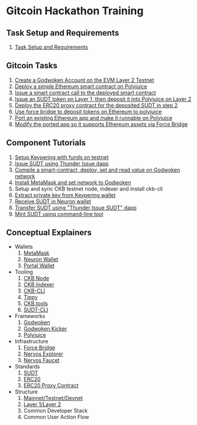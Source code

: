 # Gitcoin Hackathon Training

## Task Setup and Requirements

1. [Task Setup and Requirements](src/task-setup-and-requirements/task-setup-and-requirements.md)

## Gitcoin Tasks

1. [Create a Godwoken Account on the EVM Layer 2 Testnet](src/tasks/1.create.godwoken.account.md)
2. [Deploy a simple Ethereum smart contract on Polyjuice](src/tasks/2.deploy.eth.contract.md)
3. [Issue a smart contract call to the deployed smart contract](src/tasks/3.issue.contract.call.md)
4. [Issue an SUDT token on Layer 1, then deposit it into Polyjuice on Layer 2](src/tasks/4.issue.sudt.deposit.md)
5. [Deploy the ERC20 proxy contract for the deposited SUDT in step 2](src/tasks/5.deploy.erc20.proxy.contract.md)
6. [Use force bridge to deposit tokens on Ethereum to polyjuice](src/tasks/6.use.force.bridge.to.deposit.md)
7. [Port an existing Ethereum app and make it runnable on Polyjuice](src/tasks/7.port.eth.dapp.md)
8. [Modify the ported app so it supports Ethereum assets via Force Bridge](src/tasks/8.modify.dapp.support.force.bridge.md)

## Component Tutorials

1. [Setup Keypering with funds on testnet](src/component-tutorials/1.setup.keypering.with.funds.md)
2. [Issue SUDT using Thunder Issue dapp](src/component-tutorials/2.issue.sudt.thunder.md)
3. [Compile a smart-contract, deploy, set and read value on Godwoken network](src/component-tutorials/3.compile.deploy.smart.contract.md)
4. [Install MetaMask and set network to Godwoken](src/component-tutorials/4.setup.metamask.md)
5. Setup and sync CKB testnet node, indexer and install ckb-cli
6. [Extract private key from Keypering wallet](src/component-tutorials/6.keypering.extract.private.key.md)
7. [Receive SUDT in Neuron wallet](src/component-tutorials/7.receive.sudt.in.neuron.md)
8. [Transfer SUDT using "Thunder Issue SUDT" dapp](src/component-tutorials/8.transfer.sudt.thunder.md)
9. [Mint SUDT using command-line tool](src/component-tutorials/9.issue.sudt.cli.md)

## Conceptual Explainers

- Wallets
	1. [MetaMask](src/conceptual-explainers/wallets.md#metamask)
	2. [Neuron Wallet](src/conceptual-explainers/wallets.md#neuron-wallet)
	2. [Portal Wallet](src/conceptual-explainers/wallets.md#portal-wallet)
- Tooling
	1. [CKB Node](src/conceptual-explainers/tooling.md#ckb-node)
	2. [CKB Indexer](src/conceptual-explainers/tooling.md#ckb-indexer)
	3. [CKB-CLI](src/conceptual-explainers/tooling.md#ckb-cli)
	4. [Tippy](src/conceptual-explainers/tooling.md#tippy)
	5. [CKB.tools](src/conceptual-explainers/tooling.md#ckbtools)
	6. [SUDT-CLI](src/conceptual-explainers/tooling.md#sudt-cli)
- Frameworks
	1. [Godwoken](src/conceptual-explainers/frameworks.md#godwoken)
	2. [Godwoken Kicker](src/conceptual-explainers/frameworks.md#godwoken-kicker)
	3. [Polyjuice](src/conceptual-explainers/frameworks.md#polyjuice)
- Infrastructure
	1. [Force Bridge](src/conceptual-explainers/infrastructure.md#force-bridge)
	2. [Nervos Explorer](src/conceptual-explainers/infrastructure.md#nervos-explorer)
	3. [Nervos Faucet](src/conceptual-explainers/infrastructure.md#nervos-faucet)
- Standards
	1. [SUDT](src/conceptual-explainers/standards.md#sudt)
	2. [ERC20](src/conceptual-explainers/standards.md#erc20)
	3. [ERC20 Proxy Contract](src/conceptual-explainers/standards.md#erc20-proxy-contract)
- Structure
	1. [Mainnet/Testnet/Devnet](src/conceptual-explainers/structure.md#mainnet--testnet--devnet)
	2. [Layer 1/Layer 2](src/conceptual-explainers/structure.md#layer-1--layer-2)
	3. Common Developer Stack
	4. Common User Action Flow
